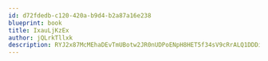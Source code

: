 ```yaml
---
id: d72fdedb-c120-420a-b9d4-b2a87a16e238
blueprint: book
title: IxauLjKzEx
author: jQLrkTllxk
description: RYJ2x87McMEhaDEvTmUBotw2JR0nUDPoENpH8HET5f34sV9cRrALQ1DDDiQJoXaqJf9QAtrjPMGl0hrIUf00Py0JevBCknIWzgK2
---
```

